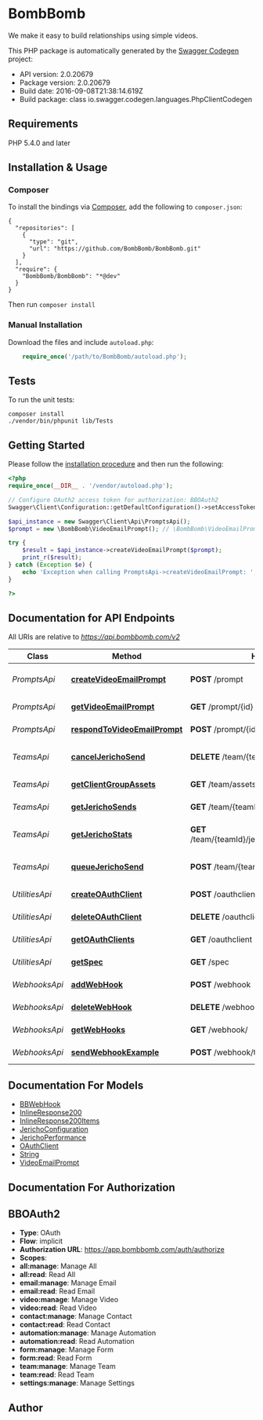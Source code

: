 # BombBomb
We make it easy to build relationships using simple videos.

This PHP package is automatically generated by the [Swagger Codegen](https://github.com/swagger-api/swagger-codegen) project:

- API version: 2.0.20679
- Package version: 2.0.20679
- Build date: 2016-09-08T21:38:14.619Z
- Build package: class io.swagger.codegen.languages.PhpClientCodegen

## Requirements

PHP 5.4.0 and later

## Installation & Usage
### Composer

To install the bindings via [Composer](http://getcomposer.org/), add the following to `composer.json`:

```
{
  "repositories": [
    {
      "type": "git",
      "url": "https://github.com/BombBomb/BombBomb.git"
    }
  ],
  "require": {
    "BombBomb/BombBomb": "*@dev"
  }
}
```

Then run `composer install`

### Manual Installation

Download the files and include `autoload.php`:

```php
    require_once('/path/to/BombBomb/autoload.php');
```

## Tests

To run the unit tests:

```
composer install
./vendor/bin/phpunit lib/Tests
```

## Getting Started

Please follow the [installation procedure](#installation--usage) and then run the following:

```php
<?php
require_once(__DIR__ . '/vendor/autoload.php');

// Configure OAuth2 access token for authorization: BBOAuth2
Swagger\Client\Configuration::getDefaultConfiguration()->setAccessToken('YOUR_ACCESS_TOKEN');

$api_instance = new Swagger\Client\Api\PromptsApi();
$prompt = new \BombBomb\VideoEmailPrompt(); // \BombBomb\VideoEmailPrompt | The Video Email Prompt to be created

try {
    $result = $api_instance->createVideoEmailPrompt($prompt);
    print_r($result);
} catch (Exception $e) {
    echo 'Exception when calling PromptsApi->createVideoEmailPrompt: ', $e->getMessage(), PHP_EOL;
}

?>
```

## Documentation for API Endpoints

All URIs are relative to *https://api.bombbomb.com/v2*

Class | Method | HTTP request | Description
------------ | ------------- | ------------- | -------------
*PromptsApi* | [**createVideoEmailPrompt**](docs/Api/PromptsApi.md#createvideoemailprompt) | **POST** /prompt | Prompts user to send a video
*PromptsApi* | [**getVideoEmailPrompt**](docs/Api/PromptsApi.md#getvideoemailprompt) | **GET** /prompt/{id} | Gets a prompt
*PromptsApi* | [**respondToVideoEmailPrompt**](docs/Api/PromptsApi.md#respondtovideoemailprompt) | **POST** /prompt/{id}/response | Respond to a prompt
*TeamsApi* | [**cancelJerichoSend**](docs/Api/TeamsApi.md#canceljerichosend) | **DELETE** /team/{teamId}/jericho/{jerichoId} | Cancel a Jericho Send
*TeamsApi* | [**getClientGroupAssets**](docs/Api/TeamsApi.md#getclientgroupassets) | **GET** /team/assets/ | Lists team assets
*TeamsApi* | [**getJerichoSends**](docs/Api/TeamsApi.md#getjerichosends) | **GET** /team/{teamId}/jericho | List Jericho Sends
*TeamsApi* | [**getJerichoStats**](docs/Api/TeamsApi.md#getjerichostats) | **GET** /team/{teamId}/jericho/{jerichoId}/performance | Gets Jericho performance statistics
*TeamsApi* | [**queueJerichoSend**](docs/Api/TeamsApi.md#queuejerichosend) | **POST** /team/{teamId}/jericho | Creates a Jericho send.
*UtilitiesApi* | [**createOAuthClient**](docs/Api/UtilitiesApi.md#createoauthclient) | **POST** /oauthclient | Create an OAuth Client
*UtilitiesApi* | [**deleteOAuthClient**](docs/Api/UtilitiesApi.md#deleteoauthclient) | **DELETE** /oauthclient/{id} | Delete an OAuth Client
*UtilitiesApi* | [**getOAuthClients**](docs/Api/UtilitiesApi.md#getoauthclients) | **GET** /oauthclient | Lists OAuth Clients
*UtilitiesApi* | [**getSpec**](docs/Api/UtilitiesApi.md#getspec) | **GET** /spec | Describes this api
*WebhooksApi* | [**addWebHook**](docs/Api/WebhooksApi.md#addwebhook) | **POST** /webhook | Add Webhook
*WebhooksApi* | [**deleteWebHook**](docs/Api/WebhooksApi.md#deletewebhook) | **DELETE** /webhook/{hookId} | Deletes Webhook
*WebhooksApi* | [**getWebHooks**](docs/Api/WebhooksApi.md#getwebhooks) | **GET** /webhook/ | Lists Webhooks
*WebhooksApi* | [**sendWebhookExample**](docs/Api/WebhooksApi.md#sendwebhookexample) | **POST** /webhook/test | Sends test Webhook


## Documentation For Models

 - [BBWebHook](docs/Model/BBWebHook.md)
 - [InlineResponse200](docs/Model/InlineResponse200.md)
 - [InlineResponse200Items](docs/Model/InlineResponse200Items.md)
 - [JerichoConfiguration](docs/Model/JerichoConfiguration.md)
 - [JerichoPerformance](docs/Model/JerichoPerformance.md)
 - [OAuthClient](docs/Model/OAuthClient.md)
 - [String](docs/Model/String.md)
 - [VideoEmailPrompt](docs/Model/VideoEmailPrompt.md)


## Documentation For Authorization


## BBOAuth2

- **Type**: OAuth
- **Flow**: implicit
- **Authorization URL**: https://app.bombbomb.com/auth/authorize
- **Scopes**: 
 - **all:manage**: Manage All
 - **all:read**: Read All
 - **email:manage**: Manage Email
 - **email:read**: Read Email
 - **video:manage**: Manage Video
 - **video:read**: Read Video
 - **contact:manage**: Manage Contact
 - **contact:read**: Read Contact
 - **automation:manage**: Manage Automation
 - **automation:read**: Read Automation
 - **form:manage**: Manage Form
 - **form:read**: Read Form
 - **team:manage**: Manage Team
 - **team:read**: Read Team
 - **settings:manage**: Manage Settings


## Author




